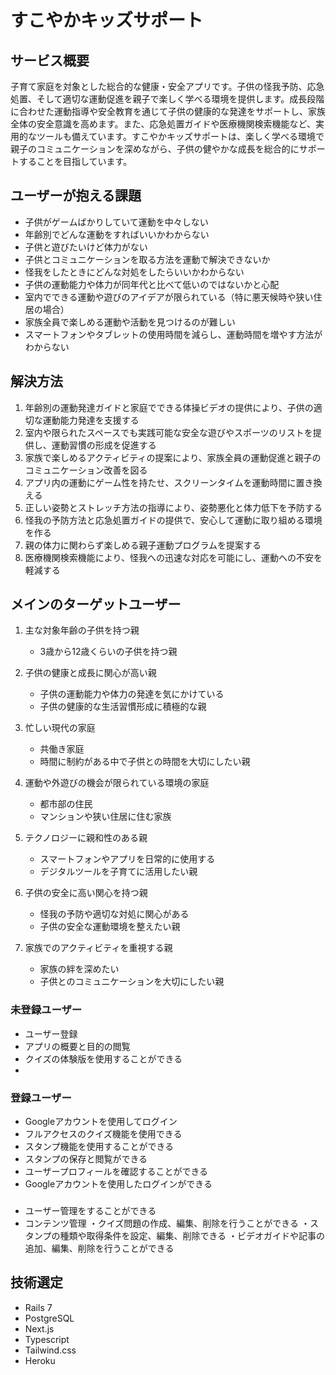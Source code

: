# すこやかキッズサポート

## サービス概要
子育て家庭を対象とした総合的な健康・安全アプリです。子供の怪我予防、応急処置、そして適切な運動促進を親子で楽しく学べる環境を提供します。成長段階に合わせた運動指導や安全教育を通じて子供の健康的な発達をサポートし、家族全体の安全意識を高めます。また、応急処置ガイドや医療機関検索機能など、実用的なツールも備えています。すこやかキッズサポートは、楽しく学べる環境で親子のコミュニケーションを深めながら、子供の健やかな成長を総合的にサポートすることを目指しています。

## ユーザーが抱える課題
- 子供がゲームばかりしていて運動を中々しない
- 年齢別でどんな運動をすればいいかわからない
- 子供と遊びたいけど体力がない
- 子供とコミュニケーションを取る方法を運動で解決できないか
- 怪我をしたときにどんな対処をしたらいいかわからない
- 子供の運動能力や体力が同年代と比べて低いのではないかと心配
- 室内でできる運動や遊びのアイデアが限られている（特に悪天候時や狭い住居の場合）
- 家族全員で楽しめる運動や活動を見つけるのが難しい
- スマートフォンやタブレットの使用時間を減らし、運動時間を増やす方法がわからない

## 解決方法
1. 年齢別の運動発達ガイドと家庭でできる体操ビデオの提供により、子供の適切な運動能力発達を支援する
2. 室内や限られたスペースでも実践可能な安全な遊びやスポーツのリストを提供し、運動習慣の形成を促進する
3. 家族で楽しめるアクティビティの提案により、家族全員の運動促進と親子のコミュニケーション改善を図る
4. アプリ内の運動にゲーム性を持たせ、スクリーンタイムを運動時間に置き換える
5. 正しい姿勢とストレッチ方法の指導により、姿勢悪化と体力低下を予防する
6. 怪我の予防方法と応急処置ガイドの提供で、安心して運動に取り組める環境を作る
7. 親の体力に関わらず楽しめる親子運動プログラムを提案する
8. 医療機関検索機能により、怪我への迅速な対応を可能にし、運動への不安を軽減する


## メインのターゲットユーザー
1. 主な対象年齢の子供を持つ親
   - 3歳から12歳くらいの子供を持つ親

2. 子供の健康と成長に関心が高い親
   - 子供の運動能力や体力の発達を気にかけている
   - 子供の健康的な生活習慣形成に積極的な親

3. 忙しい現代の家庭
   - 共働き家庭
   - 時間に制約がある中で子供との時間を大切にしたい親

4. 運動や外遊びの機会が限られている環境の家庭
   - 都市部の住民
   - マンションや狭い住居に住む家族

5. テクノロジーに親和性のある親
   - スマートフォンやアプリを日常的に使用する
   - デジタルツールを子育てに活用したい親

6. 子供の安全に高い関心を持つ親
   - 怪我の予防や適切な対処に関心がある
   - 子供の安全な運動環境を整えたい親

7. 家族でのアクティビティを重視する親
   - 家族の絆を深めたい
   - 子供とのコミュニケーションを大切にしたい親

### 未登録ユーザー

- ユーザー登録
- アプリの概要と目的の閲覧
- クイズの体験版を使用することができる
- 

### 登録ユーザー
- Googleアカウントを使用してログイン
- フルアクセスのクイズ機能を使用できる
- スタンプ機能を使用することができる
- スタンプの保存と閲覧ができる
- ユーザープロフィールを確認することができる
- Googleアカウントを使用したログインができる

### 
- ユーザー管理をすることができる
- コンテンツ管理
 ・クイズ問題の作成、編集、削除を行うことができる
 ・スタンプの種類や取得条件を設定、編集、削除できる
 ・ビデオガイドや記事の追加、編集、削除を行うことができる

## 技術選定

- Rails 7
- PostgreSQL
- Next.js
- Typescript
- Tailwind.css
- Heroku